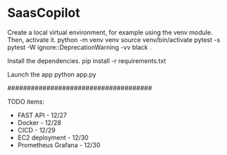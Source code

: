 # SaasCopilot

Create a local virtual environment, for example using the venv module. Then, activate it. 
python -m venv venv 
source venv/bin/activate
pytest -s
pytest -W ignore::DeprecationWarning -vv
black .

Install the dependencies. pip install -r requirements.txt

Launch the app python app.py

#####################################

TODO items:
- FAST API - 12/27
- Docker - 12/28
- CICD - 12/29
- EC2 deployment - 12/30
- Prometheus Grafana - 12/30